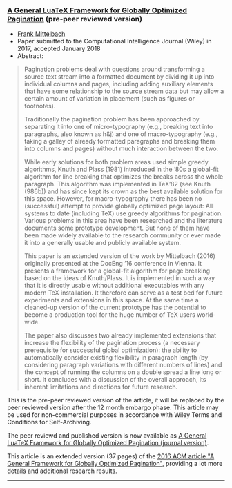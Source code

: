 

### <a href="{{site.baseurl}}/publications/2018-01-FMi-CI-Journal-28454894_as_submitted.pdf" target="_blank" onclick="vgwPixelCall('76c39a7e25524b9a8b93f680f6f20cba');">A General LuaTeX Framework for Globally Optimized Pagination</a> (pre-peer reviewed version)

+ [Frank Mittelbach]({{site.baseurl}}/about/team/#frank-mittelbach)
+ Paper submitted to the Computational Intelligence Journal (Wiley) in 2017, accepted January 2018 
+ Abstract:
> Pagination problems deal with questions around transforming a source
> text stream into a formatted document by dividing it up into
> individual columns and pages, including adding auxiliary elements that
> have some relationship to the source stream data but may allow a
> certain amount of variation in placement (such as figures or
> footnotes).
> 
> Traditionally the pagination problem has been approached by separating
> it into one of micro-typography (e.g., breaking text into paragraphs,
> also known as h&amp;j) and one of macro-typography (e.g., taking a galley
> of already formatted paragraphs and breaking them into columns and
> pages) without much interaction between the two.
> 
> While early solutions for both problem areas used simple greedy
> algorithms, Knuth and Plass (1981) introduced in the ’80s a global-fit
> algorithm for line breaking that optimizes the breaks across the whole
> paragraph. This algorithm was implemented in TeX’82 (see Knuth (986b))
> and has since kept its crown as the best available solution for this
> space. However, for macro-typography there has been no (successful)
> attempt to provide globally optimized page layout: All systems to date
> (including TeX) use greedy algorithms for pagination. Various problems
> in this area have been researched and the literature documents some
> prototype development. But none of them have been made widely
> available to the research community or ever made it into a generally
> usable and publicly available system.
> 
> 
> This paper is an extended version of the work by Mittelbach (2016)
> originally presented at the DocEng ’16 conference in Vienna. It
> presents a framework for a global-fit algorithm for page breaking
> based on the ideas of Knuth/Plass. It is implemented in such a way
> that it is directly usable without additional executables with any
> modern TeX installation. It therefore can serve as a test bed for
> future experiments and extensions in this space. At the same time a
> cleaned-up version of the current prototype has the potential to
> become a production tool for the huge number of TeX users world-wide.
> 
> The paper also discusses two already implemented extensions that
> increase the flexibility of the pagination process (a necessary
> prerequisite for successful global optimization): the ability to
> automatically consider existing flexibility in paragraph length (by
> considering paragraph variations with different numbers of lines) and
> the concept of running the columns on a double spread a line long or
> short. It concludes with a discussion of the overall approach, its
> inherent limitations and directions for future research.




This is the pre-peer reviewed version of the article, it will be
replaced by the peer reviewed version after the 12 month embargo
phase. This article may be used for non-commercial purposes in
accordance with Wiley Terms and Conditions for Self-Archiving.

The peer reviewd and published version is now available as <a href="{{site.baseurl}}/publications/2019-FMi-coin12165-final.pdf" target="_blank" onclick="vgwPixelCall('76c39a7e25524b9a8b93f680f6f20cba');">A General LuaTeX Framework for Globally Optimized Pagination (journal version)</a>.

This article is an extended version (37 pages) of the [2016 ACM article "A General Framework for Globally Optimized Pagination"]({{site.baseurl}}/publications/indexbytopic/pagination/#from-acm-doceng-conference-2016-vienna-austria), providing a
lot more details and additional research results.



***

